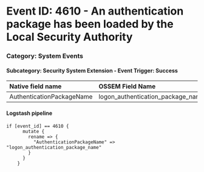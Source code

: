 # Event ID: 4610 -  An authentication package has been loaded by the Local Security Authority
### Category: System Events
#### Subcategory: Security System Extension - Event Trigger: Success

|Native field name            |OSSEM Field Name                   |
|:----------------------------|:----------------------------------|
| AuthenticationPackageName   | logon_authentication_package_name |

#### Logstash pipeline

```
if [event_id] == 4610 {
      mutate {
        rename => {
          "AuthenticationPackageName" => "logon_authentication_package_name"
        }
      }
    }
```